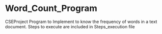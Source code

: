 # Word_Count_Program
CSEProject Program to Implement to know the frequency of words in a text document.  Steps to execute are included in Steps_execution file
